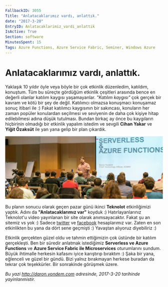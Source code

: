 ```yaml
---
FallbackID: 3055
Title: "Anlatacaklarımız vardı, anlattık."
date: "2017-3-20"
EntryID: Anlatacaklarimiz_vardi_anlattik
IsActive: True
Section: software
MinutesSpent: 15
Tags: Azure Functions, Azure Service Fabric, Seminer, Windows Azure
---
```

# Anlatacaklarımız vardı, anlattık.
Yaklaşık 10 yıldır öyle veya böyle bir çok etkinlik düzenledim, katıldım, konuştum. Tüm bu süreçte gördüğüm etkinlik çeşitleri arasında bence en değerli olanlar katılım kaygısı yaşamayanlar. *"Katılım kaygısı"* çok gerçek bir kavram ve kötü bir şey de değil. Katılımcı olmazsa konuşmacı konuşamaz sonuç itibari ile :) Fakat katılımcı kaygısının bir sakıncası, konuların her zaman popüler konulardan seçilmesi ve seviyenin de daha çok kişiye hitap edilebilmesi adına düşük tutulması. Bundan birkaç ay önce bu kaygıların hiçbirinin olmadığı bir etkinlik yapalım istedim ve sevgili **Cihan Yakar** ve **Yiğit Özaksüt** ile yan yana gelip bir plan çıkardık. 

![Serverless ve Azure Functions oturumumdan bir kare.](media/Anlatacaklarimiz_vardi_anlattik/anlatacaklarimiz-var.jpg)

Bu planın sonucu olarak geçen pazar günü ikinci **Teknolot** etkinliğimizi yaptık. Adını da **"Anlatacaklarımız var"** koyduk :) Hatırlayanlarınız Teknolot'u video yayınlanan bir site olarak anımsayacaktır. Fakat şu an sitemiz vs yok :) Sadece [twitter](http://www.twitter.com/teknolot) ve [facebook](http://www.facebook.com/teknolot) hesaplarımız var. Zaten en son etkinlikten bu yana da dört sene geçmişti :) Yavaştan alıyoruz diyebiliriz :)

Etkinlik gerçekten güzel oldu ve tahmin ettiğimizin çok üstünde bir katılım gerçekleşti. Ben bir süredir anlatmak istediğimiz **Serverless ve Azure Functions** ve **Azure Service Fabric ile Microservices** oturumlarını sundum. Büyük ihtimalle herkesin kafasını iyice karıştırıp bıraktım :) Şaka bir yana, eğlenceli ve güzel bir gündü. Bizi yalnız bırakmayan herkese buradan da tekrar çok teşekkürler. Bir sonrakinde görüşmek üzere.

*Bu yazi http://daron.yondem.com adresinde, 2017-3-20 tarihinde yayinlanmistir.*
